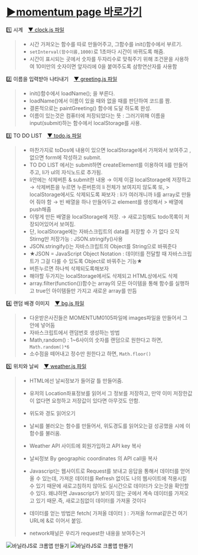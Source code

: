   
# [▶momentum page 바로가기](https://ohna93.github.io/MOMENTUM)

1️⃣ 시계&emsp;[▼ clock.js 파일](clock.js)
> -  시간 가져오는 함수를 따로 만들어주고, 그함수를 init()함수에서 부르기.  
> -  `setInterval(함수이름,1000)`로 1초마다 시간이 바뀌도록 해줌.  
> -  시간이 표시되는 곳에서 숫자를 두자리수로 맞춰주기 위해 조건문을 사용하여 10미만의 숫자이면 앞자리에 0을 붙여주도록 삼항연산자를 사용함  
 
2️⃣ 이름을 입력받아 나타내기&emsp;[▼ greeting.js 파일](greeting.js)
> - init()함수에서 loadName(); 을 부른다.  
> - loadName()에서 이름이 있을 때와 없을 때를 판단하여 코드를 짬.  
> - 결론적으로는 paintGreeting() 함수에 도달 하도록 완성.  
> - 이름이 있는것은 컴퓨터에 저장되었다는 뜻 : 그러기위해 이름을 input(submit)하는 함수에서 localStorage를 사용.  

3️⃣ TO DO LIST&emsp;[▼ todo.js 파일](todo.js)
> - 마찬가지로 toDos에 내용이 있으면 localStorage에서 가져와서 보여주고 , 없으면 form에 작성하고 submit.  
> - TO DO LIST 에서는 submit하면 createElement를 이용하여 li를 만들어주고, li가 ul의 자식노드로 추가됨.  
> - li안에는 삭제버튼 & submit한 내용 → 이제 이걸 localStorage에 저장하고 → 삭제버튼을 누르면 누른버튼의 li 전체가 보여지지 않도록 또, > localStorage에서도 삭제되도록 짜보자  : li가 여러개니까 li를 array로 만들어 줘야 함 → 빈 배열을 하나 만들어두고 element를 생성해서 > 배열에 push해줌  
> - 이렇게 만든 배열을 localStorage에 저장. → 새로고침해도 todo목록이 저장되어있어서 보여짐.  
> - 단, localStorage에는 자바스크립트의 data를 저장할 수 가 없다 오직 Stirng만 저장가능 : JSON.stringify()사용  
> - JSON.stringify()는 자바스크립트의 Object를 String으로 바꿔준다  
> - ★JSON = JavaScript Object Notation : 데이터를 전달할 때 자바스크립트가 그걸 다룰 수 있도록 Object로 바꿔주는 기능★  
> - 버튼누르면 하나씩 삭제되도록해보자  
> - 해야할 두가지는 localStorage에서도 삭제되고 HTML상에서도 삭제  
> - array.filter(function())함수는 array의 모든 아이템을 통해 함수를 실행하고 true인 아이템들만 가지고 새로운 array를 만듬    

4️⃣ 랜덤 배경 이미지&emsp;[▼ bg.js 파일](bg.js)
> - 다운받은사진들은 MOMENTUM0105파일에 images파일을 만들어서 그 안에 넣어둠  
> - 자바스크립트에서 랜덤번호 생성하는 방법  
> - Math,random() : 1~6사이의 숫자를 랜덤으로 원한다고 하면, `Math.random()*6`  
> - 소수점을 떼어내고 정수만 원한다고 하면, `Math.floor()`    

5️⃣ 위치와 날씨&emsp;[▼ weather.js 파일](weather.js)
> - HTML에선 날씨정보가 들어갈 틀 만들어줌.  
> - 유저의 Location좌표정보를 읽어서 그 정보를 저장하고,  만약 이미 저장한값이 없다면 요청하고 저장값이 있다면 아무것도 안함.  
> - 위도와 경도 읽어오기  
> - 날씨를 불러오는 함수를 만들어서, 위도경도를 읽어오는걸 성공했을 시에 이 함수를 불러옴.  
> - Weather API 사이트에 회원가입하고 API key 복사  
> - 날씨정보 By geographic coordinates 의 API call을 복사  
> 
> - Javascript는 웹사이트로 Request를 보내고 응답을 통해서 데이터를 얻어올 수 있는데, 가져온 데이터를 Refresh 없이도 나의 웹사이트에   적용시킬 수 있기 때문에 새로고침하지 않아도 실시간으로 데이터가 오는것을 확인할 수 있다. 왜냐하면 Javascript가 보이지 않는 곳에서   계속 데이터를 가져오고 있기 때문.즉, 새로고침없이 데이터를 가져올 것이다  
> 
> - 데이터를 얻는 방법은 fetch( 가져올 데이터 ) : 가져올 format같은건 여기 URL에 &로 이어서 붙임.  
> - network패널은 우리가 request한 내용을 보여주는거  


![바닐라JS로 크롬앱 만들기](screenshot.png)
![바닐라JS로 크롬앱 만들기](screenshot2.png)

